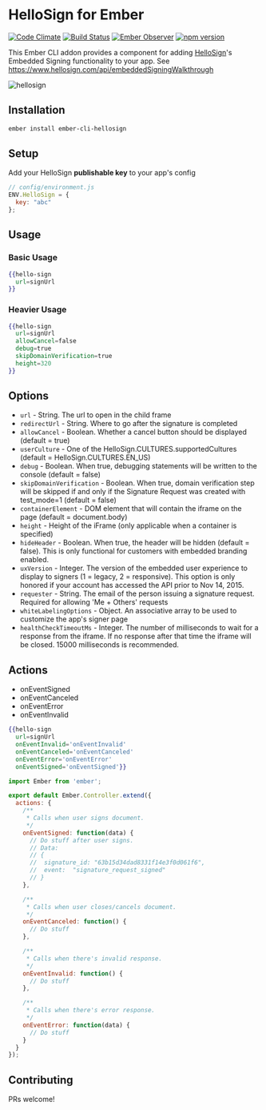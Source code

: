 # HelloSign for Ember
[![Code Climate][climate-badge]](climate-badge-url)
[![Build Status][travis-badge]][travis-badge-url]
[![Ember Observer][emberobserver-badge]][emberobserver-badge-url]
[![npm version][npm-badge]][npm-badge-url]


This Ember CLI addon provides a component for adding [HelloSign](https://www.hellosign.com)'s Embedded Signing functionality to your app. See https://www.hellosign.com/api/embeddedSigningWalkthrough


![hellosign](https://cloud.githubusercontent.com/assets/29342/8888288/66aa8030-325c-11e5-8083-21d076f352f0.jpg)


## Installation
```sh
ember install ember-cli-hellosign
```

## Setup
Add your HelloSign **publishable key** to your app's config

```javascript
// config/environment.js
ENV.HelloSign = {
  key: "abc"
};
```

## Usage

### Basic Usage
```handlebars
{{hello-sign
  url=signUrl
}}
```

### Heavier Usage
```handlebars
{{hello-sign
  url=signUrl
  allowCancel=false
  debug=true
  skipDomainVerification=true
  height=320
}}
```

## Options

- `url` - String. The url to open in the child frame
- `redirectUrl` - String. Where to go after the signature is completed
- `allowCancel` - Boolean. Whether a cancel button should be displayed (default = true)
- `userCulture` - One of the HelloSign.CULTURES.supportedCultures (default = HelloSign.CULTURES.EN_US)
- `debug` - Boolean. When true, debugging statements will be written to the console (default = false)
- `skipDomainVerification` - Boolean. When true, domain verification step will be skipped if and only if the Signature Request was created with test_mode=1 (default = false)
- `containerElement` - DOM element that will contain the iframe on the page (default = document.body)
- `height` - Height of the iFrame (only applicable when a container is specified)
- `hideHeader` - Boolean. When true, the header will be hidden (default = false). This is only functional for customers with embedded branding enabled.
- `uxVersion` - Integer. The version of the embedded user experience to display to signers (1 = legacy, 2 = responsive). This option is only honored if your account has accessed the API prior to Nov 14, 2015.
- `requester` - String. The email of the person issuing a signature request. Required for allowing 'Me + Others' requests
- `whiteLabelingOptions` - Object. An associative array to be used to customize the app's signer page
- `healthCheckTimeoutMs` - Integer. The number of milliseconds to wait for a response from the iframe. If no response after that time the iframe will be closed. 15000 milliseconds is recommended.


## Actions
- onEventSigned
- onEventCanceled
- onEventError
- onEventInvalid

```handlebars
{{hello-sign
  url=signUrl
  onEventInvalid='onEventInvalid'
  onEventCanceled='onEventCanceled'
  onEventError='onEventError'
  onEventSigned='onEventSigned'}}
```

```javascript
import Ember from 'ember';

export default Ember.Controller.extend({
  actions: {
    /**
     * Calls when user signs document.
     */
    onEventSigned: function(data) {
      // Do stuff after user signs.
      // Data:
      // {
      //  signature_id: "63b15d34dad8331f14e3f0d061f6",
      //  event:  "signature_request_signed"
      // }
    },

    /**
     * Calls when user closes/cancels document.
     */
    onEventCanceled: function() {
      // Do stuff
    },

    /**
     * Calls when there's invalid response.
     */
    onEventInvalid: function() {
      // Do stuff
    },

    /**
     * Calls when there's error response.
     */
    onEventError: function(data) {
      // Do stuff
    }
  }
});
```

## Contributing
PRs welcome!

[travis-badge]: https://travis-ci.org/he9qi/ember-cli-hellosign.svg
[travis-badge-url]: https://travis-ci.org/he9qi/ember-cli-hellosign
[climate-badge]: https://codeclimate.com/github/he9qi/ember-cli-hellosign/badges/gpa.svg
[climate-badge-url]: https://codeclimate.com/github/he9qi/ember-cli-hellosign
[emberobserver-badge]: http://emberobserver.com/badges/ember-cli-hellosign.svg
[emberobserver-badge-url]: http://emberobserver.com/addons/ember-cli-hellosign
[npm-badge]: https://badge.fury.io/js/ember-cli-hellosign.svg
[npm-badge-url]: https://badge.fury.io/js/ember-cli-hellosign
